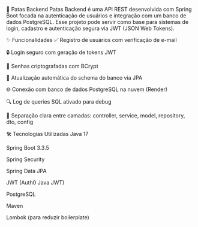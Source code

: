 🐾 Patas Backend
Patas Backend é uma API REST desenvolvida com Spring Boot focada na autenticação de usuários e integração com um banco de dados PostgreSQL. Esse projeto pode servir como base para sistemas de login, cadastro e autenticação segura via JWT (JSON Web Tokens).

✨ Funcionalidades
✅ Registro de usuários com verificação de e-mail

🔒 Login seguro com geração de tokens JWT

🔐 Senhas criptografadas com BCrypt

🔄 Atualização automática do schema do banco via JPA

🌐 Conexão com banco de dados PostgreSQL na nuvem (Render)

🔍 Log de queries SQL ativado para debug

📁 Separação clara entre camadas: controller, service, model, repository, dto, config

🛠️ Tecnologias Utilizadas
Java 17

Spring Boot 3.3.5

Spring Security

Spring Data JPA

JWT (Auth0 Java JWT)

PostgreSQL

Maven

Lombok (para reduzir boilerplate)
